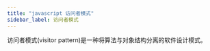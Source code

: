 ```yaml
---
title: "javascript 访问者模式"
sidebar_label: 访问者模式
---
```



访问者模式(visitor pattern)是一种将算法与对象结构分离的软件设计模式。